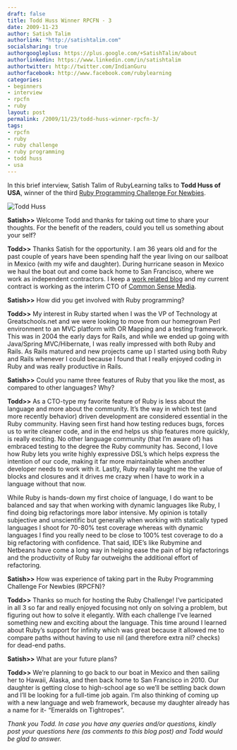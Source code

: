 ```yaml
---
draft: false
title: Todd Huss Winner RPCFN - 3
date: 2009-11-23
author: Satish Talim
authorlink: "http://satishtalim.com"
socialsharing: true
authorgoogleplus: https://plus.google.com/+SatishTalim/about
authorlinkedin: https://www.linkedin.com/in/satishtalim
authortwitter: http://twitter.com/IndianGuru
authorfacebook: http://www.facebook.com/rubylearning
categories:
- beginners
- interview
- rpcfn
- ruby
layout: post
permalink: /2009/11/23/todd-huss-winner-rpcfn-3/
tags:
- rpcfn
- ruby
- ruby challenge
- ruby programming
- todd huss
- usa
---
```

In this brief interview, Satish Talim of RubyLearning talks to **Todd
Huss of USA**, winner of the third [Ruby Programming Challenge For Newbies](http://rubylearning.com/blog/2009/10/30/rpcfn-short-circuit-3/).<!--more-->

![Todd Huss](http://www.rubylearning.com/images/toddhuss125x125.jpg "Todd Huss")

**Satish\>\>** Welcome Todd and thanks for taking out time to share your
thoughts. For the benefit of the readers, could you tell us something
about your self?

**Todd\>\>** Thanks Satish for the opportunity. I am 36 years old and
for the past couple of years have been spending half the year living on
our sailboat in Mexico (with my wife and daughter). During hurricane
season in Mexico we haul the boat out and come back home to San
Francisco, where we work as independent contractors. I keep a
[work related blog](http://gabrito.com/) and my current contract is working as
the interim CTO of [Common Sense Media](http://www.commonsensemedia.org/).

**Satish\>\>** How did you get involved with Ruby programming?

**Todd\>\>** My interest in Ruby started when I was the VP of Technology
at Greatschools.net and we were looking to move from our homegrown Perl
environment to an MVC platform with OR Mapping and a testing framework.
This was in 2004 the early days for Rails, and while we ended up going
with Java/Spring MVC/Hibernate, I was really impressed with both Ruby
and Rails. As Rails matured and new projects came up I started using
both Ruby and Rails whenever I could because I found that I really
enjoyed coding in Ruby and was really productive in Rails.

**Satish\>\>** Could you name three features of Ruby that you like the
most, as compared to other languages? Why?

**Todd\>\>** As a CTO-type my favorite feature of Ruby is less about the
language and more about the community. It’s the way in which test (and
more recently behavior) driven development are considered essential in
the Ruby community. Having seen first hand how testing reduces bugs,
forces us to write cleaner code, and in the end helps us ship features
more quickly, is really exciting. No other language community (that I’m
aware of) has embraced testing to the degree the Ruby community has.
Second, I love how Ruby lets you write highly expressive DSL’s which
helps express the intention of our code, making it far more maintainable
when another developer needs to work with it. Lastly, Ruby really taught
me the value of blocks and closures and it drives me crazy when I have
to work in a language without that now.

While Ruby is hands-down my first choice of language, I do want to be
balanced and say that when working with dynamic languages like Ruby, I
find doing big refactorings more labor intensive. My opinion is totally
subjective and unscientific but generally when working with statically
typed languages I shoot for 70-80% test coverage whereas with dynamic
languages I find you really need to be close to 100% test coverage to do
a big refactoring with confidence. That said, IDE’s like Rubymine and
Netbeans have come a long way in helping ease the pain of big
refactorings and the productivity of Ruby far outweighs the additional
effort of refactoring.

**Satish\>\>** How was experience of taking part in the Ruby Programming
Challenge For Newbies (RPCFN)?

**Todd\>\>** Thanks so much for hosting the Ruby Challenge! I’ve
participated in all 3 so far and really enjoyed focusing not only on
solving a problem, but figuring out how to solve it elegantly. With each
challenge I’ve learned something new and exciting about the language.
This time around I learned about Ruby’s support for infinity which was
great because it allowed me to compare paths without having to use nil
(and therefore extra nil? checks) for dead-end paths.

**Satish\>\>** What are your future plans?

**Todd\>\>** We’re planning to go back to our boat in Mexico and then
sailing her to Hawaii, Alaska, and then back home to San Francisco in
2010. Our daughter is getting close to high-school age so we’ll be
settling back down and I’ll be looking for a full-time job again. I’m
also thinking of coming up with a new language and web framework,
because my daughter already has a name for it- “Emeralds on Tightropes”.

*Thank you Todd. In case you have any queries and/or questions, kindly
post your questions here (as comments to this blog post) and Todd would
be glad to answer.*

